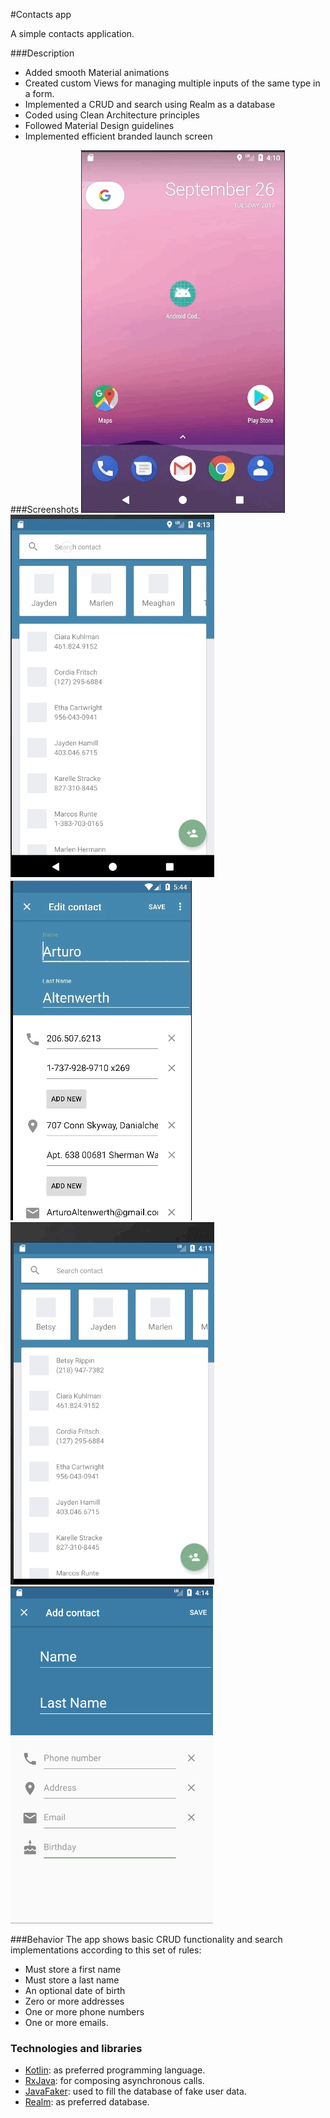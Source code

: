 #Contacts app

A simple contacts application.

###Description
- Added smooth Material animations
- Created custom Views for managing multiple inputs of the same type in a form.
- Implemented a CRUD and search using Realm as a database
- Coded using Clean Architecture principles
- Followed Material Design guidelines
- Implemented efficient branded launch screen

###Screenshots
![Intro animation](screenshots/intro_animation.gif?raw=true)
![Search bar animation](screenshots/search_bar_animation.gif?raw=true)
![Save animation](screenshots/save_animation_v2.gif?raw=true)
![BottomSheet](screenshots/bottom_sheet.gif?raw=true)
![Add contact screen](screenshots/add_contact_scren.png?raw=true) 

###Behavior
The app shows basic CRUD functionality and search implementations according to this set of
rules:

- Must store a first name
- Must store a last name
- An optional date of birth
- Zero or more addresses
- One or more phone numbers
- One or more emails.

### Technologies and libraries
- [Kotlin](https://kotlinlang.org/): as preferred programming language.
- [RxJava](https://github.com/ReactiveX/RxJava): for composing asynchronous calls.
- [JavaFaker](https://github.com/DiUS/java-faker): used to fill the database of fake user data.
- [Realm](https://realm.io/): as preferred database.
